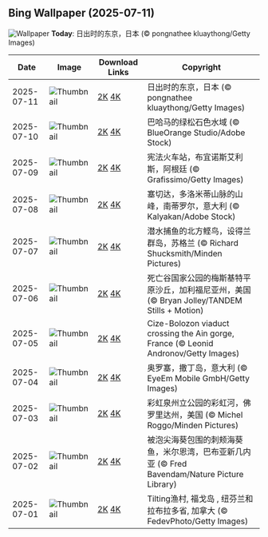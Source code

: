
  ## Bing Wallpaper (2025-07-11)
  ![Wallpaper](https://cn.bing.com/th?id=OHR.TokyoSunrise_ZH-CN0091906710_UHD.jpg&w=1024) **Today**: 日出时的东京，日本 (© pongnathee kluaythong/Getty Images)
  


  | Date       | Image      | Download Links    | Copyright    |
  |------------|------------|-------------------|--------------|
  | 2025-07-11 | ![Thumbnail](https://cn.bing.com/th?id=OHR.TokyoSunrise_ZH-CN0091906710_UHD.jpg&w=384&h=216) | [2K](https://cn.bing.com/th?id=OHR.TokyoSunrise_ZH-CN0091906710_UHD.jpg&w=2560&h=1440) [4K](https://cn.bing.com/th?id=OHR.TokyoSunrise_ZH-CN0091906710_UHD.jpg&w=3840&h=2160) | 日出时的东京，日本 (© pongnathee kluaythong/Getty Images) |
  | 2025-07-10 | ![Thumbnail](https://cn.bing.com/th?id=OHR.BahamaBlues_ZH-CN8134624828_UHD.jpg&w=384&h=216) | [2K](https://cn.bing.com/th?id=OHR.BahamaBlues_ZH-CN8134624828_UHD.jpg&w=2560&h=1440) [4K](https://cn.bing.com/th?id=OHR.BahamaBlues_ZH-CN8134624828_UHD.jpg&w=3840&h=2160) | 巴哈马的绿松石色水域 (© BlueOrange Studio/Adobe Stock) |
  | 2025-07-09 | ![Thumbnail](https://cn.bing.com/th?id=OHR.ConstitucionStation_ZH-CN7962568053_UHD.jpg&w=384&h=216) | [2K](https://cn.bing.com/th?id=OHR.ConstitucionStation_ZH-CN7962568053_UHD.jpg&w=2560&h=1440) [4K](https://cn.bing.com/th?id=OHR.ConstitucionStation_ZH-CN7962568053_UHD.jpg&w=3840&h=2160) | 宪法火车站，布宜诺斯艾利斯，阿根廷 (© Grafissimo/Getty Images) |
  | 2025-07-08 | ![Thumbnail](https://cn.bing.com/th?id=OHR.SecedaPeak_ZH-CN7633793128_UHD.jpg&w=384&h=216) | [2K](https://cn.bing.com/th?id=OHR.SecedaPeak_ZH-CN7633793128_UHD.jpg&w=2560&h=1440) [4K](https://cn.bing.com/th?id=OHR.SecedaPeak_ZH-CN7633793128_UHD.jpg&w=3840&h=2160) | 塞切达，多洛米蒂山脉的山峰，南蒂罗尔，意大利 (© Kalyakan/Adobe Stock) |
  | 2025-07-07 | ![Thumbnail](https://cn.bing.com/th?id=OHR.ShetlandGannets_ZH-CN7279521125_UHD.jpg&w=384&h=216) | [2K](https://cn.bing.com/th?id=OHR.ShetlandGannets_ZH-CN7279521125_UHD.jpg&w=2560&h=1440) [4K](https://cn.bing.com/th?id=OHR.ShetlandGannets_ZH-CN7279521125_UHD.jpg&w=3840&h=2160) | 潜水捕鱼的北方鲣鸟，设得兰群岛，苏格兰 (© Richard Shucksmith/Minden Pictures) |
  | 2025-07-06 | ![Thumbnail](https://cn.bing.com/th?id=OHR.MesquiteFlats_ZH-CN7152959188_UHD.jpg&w=384&h=216) | [2K](https://cn.bing.com/th?id=OHR.MesquiteFlats_ZH-CN7152959188_UHD.jpg&w=2560&h=1440) [4K](https://cn.bing.com/th?id=OHR.MesquiteFlats_ZH-CN7152959188_UHD.jpg&w=3840&h=2160) | 死亡谷国家公园的梅斯基特平原沙丘，加利福尼亚州，美国 (© Bryan Jolley/TANDEM Stills + Motion) |
  | 2025-07-05 | ![Thumbnail](https://cn.bing.com/th?id=OHR.BolozonViaduct_ZH-CN6408632524_UHD.jpg&w=384&h=216) | [2K](https://cn.bing.com/th?id=OHR.BolozonViaduct_ZH-CN6408632524_UHD.jpg&w=2560&h=1440) [4K](https://cn.bing.com/th?id=OHR.BolozonViaduct_ZH-CN6408632524_UHD.jpg&w=3840&h=2160) | Cize-Bolozon viaduct crossing the Ain gorge, France (© Leonid Andronov/Getty Images) |
  | 2025-07-04 | ![Thumbnail](https://cn.bing.com/th?id=OHR.OroseiSardegna_ZH-CN5789138034_UHD.jpg&w=384&h=216) | [2K](https://cn.bing.com/th?id=OHR.OroseiSardegna_ZH-CN5789138034_UHD.jpg&w=2560&h=1440) [4K](https://cn.bing.com/th?id=OHR.OroseiSardegna_ZH-CN5789138034_UHD.jpg&w=3840&h=2160) | 奥罗塞，撒丁岛，意大利 (© EyeEm Mobile GmbH/Getty Images) |
  | 2025-07-03 | ![Thumbnail](https://cn.bing.com/th?id=OHR.RainbowRiver_ZH-CN5320095849_UHD.jpg&w=384&h=216) | [2K](https://cn.bing.com/th?id=OHR.RainbowRiver_ZH-CN5320095849_UHD.jpg&w=2560&h=1440) [4K](https://cn.bing.com/th?id=OHR.RainbowRiver_ZH-CN5320095849_UHD.jpg&w=3840&h=2160) | 彩虹泉州立公园的彩虹河，佛罗里达州，美国 (© Michel Roggo/Minden Pictures) |
  | 2025-07-02 | ![Thumbnail](https://cn.bing.com/th?id=OHR.MaroonClownfish_ZH-CN5071934692_UHD.jpg&w=384&h=216) | [2K](https://cn.bing.com/th?id=OHR.MaroonClownfish_ZH-CN5071934692_UHD.jpg&w=2560&h=1440) [4K](https://cn.bing.com/th?id=OHR.MaroonClownfish_ZH-CN5071934692_UHD.jpg&w=3840&h=2160) | 被泡尖海葵包围的刺颊海葵鱼，米尔恩湾，巴布亚新几内亚 (© Fred Bavendam/Nature Picture Library) |
  | 2025-07-01 | ![Thumbnail](https://cn.bing.com/th?id=OHR.CanadaDayFogo_ZH-CN2593963748_UHD.jpg&w=384&h=216) | [2K](https://cn.bing.com/th?id=OHR.CanadaDayFogo_ZH-CN2593963748_UHD.jpg&w=2560&h=1440) [4K](https://cn.bing.com/th?id=OHR.CanadaDayFogo_ZH-CN2593963748_UHD.jpg&w=3840&h=2160) | Tilting渔村, 福戈岛 , 纽芬兰和拉布拉多省, 加拿大 (© FedevPhoto/Getty Images) |